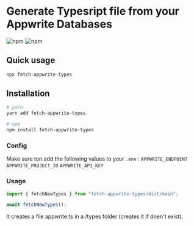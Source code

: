 # Generate Typesript file from your Appwrite Databases

![npm](https://img.shields.io/npm/dt/fetch-appwrite-types)
![npm](https://img.shields.io/npm/v/fetch-appwrite-types)

## Quick usage
```bash
npx fetch-appwrite-types
```

## Installation
```bash
# yarn
yarn add fetch-appwrite-types

# npm
npm install fetch-appwrite-types
```

### Config
Make sure ton add the following values to your ```.env``` :
```APPWRITE_ENDPOINT```
```APPWRITE_PROJECT_ID```
```APPWRITE_API_KEY```

### Usage
```javascript
import { fetchNewTypes } from "fetch-appwrite-types/dist/main";

await fetchNewTypes();
```

It creates a file appwrite.ts in a /types folder (creates it if doen't exist).